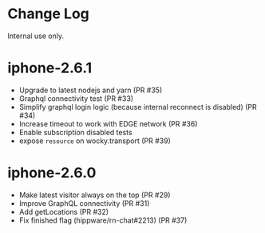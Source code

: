 # Change Log

Internal use only.

# iphone-2.6.1

* Upgrade to latest nodejs and yarn (PR #35)
* Graphql connectivity test (PR #33)
* Simplify graphql login logic (because internal reconnect is disabled) (PR #34)
* Increase timeout to work with EDGE network (PR #36)
* Enable subscription disabled tests
* expose `resource` on wocky.transport (PR #39)

# iphone-2.6.0

* Make latest visitor always on the top (PR #29)
* Improve GraphQL connectivity (PR #31)
* Add getLocations (PR #32)
* Fix finished flag (hippware/rn-chat#2213) (PR #37)

